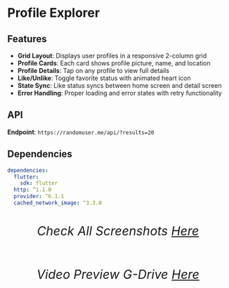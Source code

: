 # Profile Explorer

## Features
- **Grid Layout**: Displays user profiles in a responsive 2-column grid
- **Profile Cards**: Each card shows profile picture, name, and location
- **Profile Details**: Tap on any profile to view full details
- **Like/Unlike**: Toggle favorite status with animated heart icon
- **State Sync**: Like status syncs between home screen and detail screen
- **Error Handling**: Proper loading and error states with retry functionality

## API

**Endpoint**: `https://randomuser.me/api/?results=20`

## Dependencies

```yaml
dependencies:
  flutter:
    sdk: flutter
  http: ^1.1.0
  provider: ^6.1.1
  cached_network_image: ^3.3.0
```

<h1 align="center" style="border-bottom: none">
    <b>

###### Check All Screenshots [Here](https://github.com/bharathnaik2k/Profile-Explorer/tree/main/screenshots) 

###### Video Preview G-Drive [Here](https://drive.google.com/file/d/1G8E60NMgrlNqb4RgmHnny4wdozXZ0Ybv/view?usp=drivesdk) 
    
</h1>